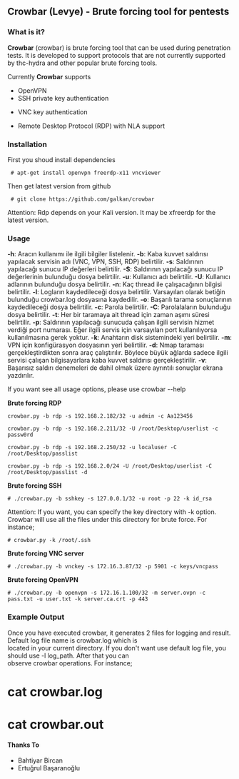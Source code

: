 ## Crowbar (Levye) - Brute forcing tool for pentests


### What is it?

**Crowbar** (crowbar) is brute forcing tool that can be used during penetration tests. It is developed to support protocols that are not currently supported by thc-hydra and other popular brute forcing tools. 

Currently **Crowbar** supports  
- OpenVPN
- SSH private key authentication
+ VNC key authentication
* Remote Desktop Protocol (RDP) with NLA support

### Installation

First you shoud install dependencies
```
 # apt-get install openvpn freerdp-x11 vncviewer
```

Then get latest version from github  
```
 # git clone https://github.com/galkan/crowbar 
```

Attention: Rdp depends on your Kali version. It may be xfreerdp for the latest version.

### Usage

**-h**: Aracın kullanımı ile ilgili bilgiler listelenir.
**-b**: Kaba kuvvet saldırısı yapılacak servisin adı (VNC, VPN, SSH, RDP) belirtilir.
**-s**: Saldırının yapılacağı sunucu IP değerleri belirtilir.
**-S**: Saldırının yapılacağı sunucu IP değerlerinin bulunduğu dosya belirtilir.
**-u**: Kullanıcı adı belirtilir.
**-U**: Kullanıcı adlarının bulunduğu dosya belirtilir.
**-n**: Kaç thread ile çalışacağının bilgisi belirtilir.
**-l**: Logların kaydedileceği dosya belirtilir. Varsayılan olarak betiğin bulunduğu crowbar.log dosyasına kaydedilir.
**-o**: Başarılı tarama sonuçlarının kaydedileceği dosya belirtilir.
**-c**: Parola belirtilir.
**-C**: Parolalaların bulunduğu dosya belirtilir.
**-t**: Her bir taramaya ait thread için zaman aşımı süresi belirtilir.
**-p**: Saldırının yapılacağı sunucuda çalışan ilgili servisin hizmet verdiği port numarası. Eğer ilgili servis için varsayılan port kullanılıyorsa kullanılmasına gerek yoktur.
**-k**: Anahtarın disk sistemindeki yeri belirtilir.
**-m**: VPN için konfigürasyon dosyasının yeri belirtilir.
**-d**: Nmap taraması gerçekleştirdikten sonra araç çalıştırılır. Böylece büyük ağlarda sadece ilgili servisi çalışan bilgisayarlara kaba kuvvet saldırısı gerçekleştirilir.
**-v**: Başarısız saldırı denemeleri de dahil olmak üzere ayrıntılı sonuçlar ekrana yazdırılır.


If you want see all usage options, please use crowbar --help 

**Brute forcing RDP**  
```
crowbar.py -b rdp -s 192.168.2.182/32 -u admin -c Aa123456
```

```
crowbar.py -b rdp -s 192.168.2.211/32 -U /root/Desktop/userlist -c passw0rd
```

```
crowbar.py -b rdp -s 192.168.2.250/32 -u localuser -C /root/Desktop/passlist
```

```
crowbar.py -b rdp -s 192.168.2.0/24 -U /root/Desktop/userlist -C /root/Desktop/passlist -d
```

**Brute forcing SSH**  
```
# ./crowbar.py -b sshkey -s 127.0.0.1/32 -u root -p 22 -k id_rsa  
```

Attention: If you want, you can specify the key directory with -k option. Crowbar will use all the files under this directory for brute force. For instance;

 ``# crowbar.py -k /root/.ssh``

**Brute forcing VNC server**  
```
# ./crowbar.py -b vnckey -s 172.16.3.87/32 -p 5901 -c keys/vncpass  
```

**Brute forcing OpenVPN**  
```
# ./crowbar.py -b openvpn -s 172.16.1.100/32 -m server.ovpn -c pass.txt -u user.txt -k server.ca.crt -p 443  
```

### Example Output

 Once you have executed crowbar, it generates 2 files for logging and result. Default log file name is crowbar.log which is    
 located in your current directory. If you don't want use default log file, you should use -l log_path. After that you can   
 observe crowbar operations. For instance;

 # cat crowbar.log

 # cat crowbar.out


#### Thanks To
 
 - Bahtiyar Bircan
 - Ertuğrul Başaranoğlu
